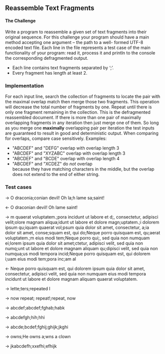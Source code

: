 ## Reassemble Text Fragments

#### The Challenge

Write a program to reassemble a given set of text fragments into their original sequence. For this
challenge your program should have a main method accepting one argument – the path to a well-
formed UTF-8 encoded text file. Each line in the file represents a test case of the main functionality
of your program: read it, process it and println to the console the corresponding defragmented
output.

- Each line contains text fragments separated by ‘;’.
- Every fragment has length at least 2.

### Implementation

For each input line, search the collection of fragments to locate the pair with the maximal overlap
match then merge those two fragments. This operation will decrease the total number of fragments
by one. Repeat until there is only one fragment remaining in the collection. This is the defragmented 
reassembled document.
If there is more than one pair of maximally overlapping fragments in any iteration then just merge
one of them. So long as you merge one **maximally** overlapping pair per iteration the test inputs are
guaranteed to result in good and deterministic output.
When comparing for overlaps, compare case sensitively.
Examples:
- "ABCDEF" and "DEFG" overlap with overlap length 3
- "ABCDEF" and "XYZABC" overlap with overlap length 3
- "ABCDEF" and "BCDE" overlap with overlap length 4
- "ABCDEF" and "XCDEZ" do *not* overlap \
because they have matching characters in the middle, but the overlap does not extend to the end of either string.

### Test cases

-> O draconia;conian devil! Oh la;h lame sa;saint!

<- O draconian devil! Oh lame saint!

-> m quaerat voluptatem.;pora incidunt ut labore et d;, consectetur, adipisci velit;olore magnam 
aliqua;idunt ut labore et dolore magn;uptatem.;i dolorem ipsum qu;iquam quaerat vol;psum quia
dolor sit amet, consectetur, a;ia dolor sit amet, conse;squam est, qui do;Neque porro quisquam est,
qu;aerat voluptatem.;m eius modi tem;Neque porro qui;, sed quia non numquam ei;lorem ipsum
quia dolor sit amet;ctetur, adipisci velit, sed quia non numq;unt ut labore et dolore magnam aliquam
qu;dipisci velit, sed quia non numqua;us modi tempora incid;Neque porro quisquam est, qui
dolorem i;uam eius modi tem;pora inc;am al

<- Neque porro quisquam est, qui dolorem ipsum quia dolor sit amet, consectetur, adipisci velit, sed
quia non numquam eius modi tempora incidunt ut labore et dolore magnam aliquam quaerat
voluptatem.

-> lette;ters;repeated l

-> now repeat; repeat!;repeat, now

-> abcdef;abcdef;fghab;habk

-> abcdefgh;hih;hhi

-> abcde;bcdef;fghij;ghijk;jkghi

-> owns;He owns a;wns a clown

-> jkabcdefh;xxefhi;efhijk

